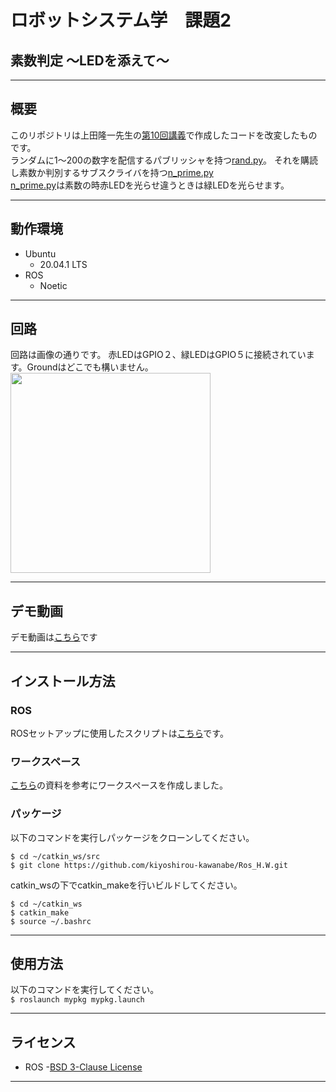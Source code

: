 # ロボットシステム学　課題2
## 素数判定 ～LEDを添えて～
___
## 概要
このリポジトリは上田隆一先生の[第10回講義]()で作成したコードを改変したものです。<br>
ランダムに1～200の数字を配信するパブリッシャを持つ[rand.py](https://github.com/kiyoshirou-kawanabe/mypkg/blob/main/scripts/rand.py)。
それを購読し素数か判別するサブスクライバを持つ[n_prime.py](https://github.com/kiyoshirou-kawanabe/mypkg/blob/main/scripts/n_prime.py)<br>
[n_prime.py](https://github.com/kiyoshirou-kawanabe/mypkg/blob/main/scripts/n_prime.py)は素数の時赤LEDを光らせ違うときは緑LEDを光らせます。
___
## 動作環境
- Ubuntu
  - 20.04.1 LTS
- ROS
  - Noetic
___
## 回路
回路は画像の通りです。
赤LEDはGPIO２、緑LEDはGPIO５に接続されています。Groundはどこでも構いません。<br>
<img src="https://user-images.githubusercontent.com/53420739/104808557-79c8b700-582a-11eb-9e0d-db522a22cd38.png" width="320px">

___
## デモ動画
デモ動画は[こちら](https://youtu.be/FeTo19cilD0)です
___
## インストール方法
### ROS
  ROSセットアップに使用したスクリプトは[こちら](https://github.com/ryuichiueda/ros_setup_scripts_Ubuntu20.04_desktop)です。<br>

### ワークスペース
  [こちら](https://github.com/ryuichiueda/robosys2020/blob/master/md/ros.md)の資料を参考にワークスペースを作成しました。<br>
  
### パッケージ
  以下のコマンドを実行しパッケージをクローンしてください。<br>
  ```
  $ cd ~/catkin_ws/src
  $ git clone https://github.com/kiyoshirou-kawanabe/Ros_H.W.git
  ```
catkin_wsの下でcatkin_makeを行いビルドしてください。<br>
```
$ cd ~/catkin_ws
$ catkin_make
$ source ~/.bashrc
```
___
## 使用方法
以下のコマンドを実行してください。<br>
```$ roslaunch mypkg mypkg.launch```
___
## ライセンス
- ROS -[BSD 3-Clause License](https://github.com/kiyoshirou-kawanabe/mypkg/blob/main/LICENSE)
___
